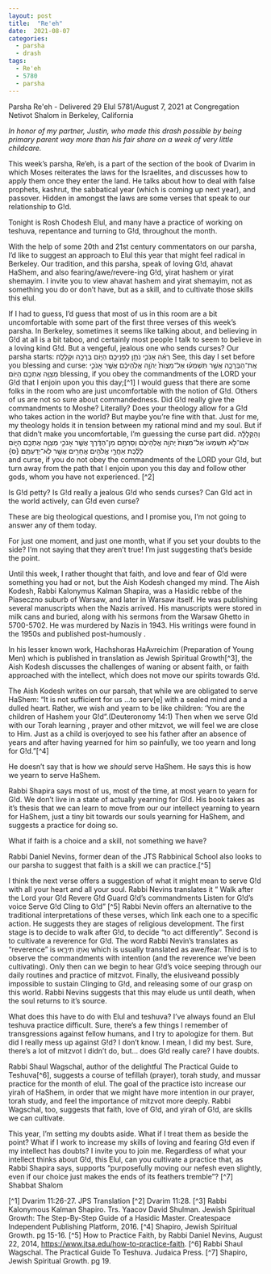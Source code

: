 ```yaml
---
layout: post
title:  "Re'eh"
date:  2021-08-07
categories:
  - parsha
  - drash
tags:
  - Re'eh
  - 5780
  - parsha
---
```

Parsha Re'eh - Delivered 29 Elul 5781/August 7, 2021 at Congregation Netivot Shalom in Berkeley, California

_In honor of my partner, Justin, who made this drash possible by being primary parent way more than his fair share on a week of very little childcare._

This week’s parsha, Re’eh, is a part of the section of the book of Dvarim in which Moses reiterates the laws for the Israelites, and discusses how to apply them once they enter the land. He talks about how to deal with false prophets, kashrut, the sabbatical year (which is coming up next year), and passover. Hidden in amongst the laws are some verses that speak to our relationship to G!d. 

Tonight is Rosh Chodesh Elul, and many have a practice of working on teshuva, repentance and turning to G!d, throughout the month.

With the help of some 20th and 21st century commentators on our parsha, I’d like to suggest an approach to Elul this year that might feel radical in Berkeley. Our tradition, and this parsha, speak of loving G!d, ahavat HaShem, and also fearing/awe/revere-ing G!d, yirat hashem or yirat shemayim. I invite you to view ahavat hashem and yirat shemayim, not as something you do or don’t have, but as a skill, and to cultivate those skills this elul.

If I had to guess, I’d guess that most of us in this room are a bit uncomfortable with some part of the first three verses of this week’s parsha. In Berkeley, sometimes it seems like talking about, and believing in G!d at all is a bit taboo, and certainly most people I talk to seem to believe in a loving kind G!d. But a vengeful, jealous one who sends curses? 
Our parsha starts:
רְאֵ֗ה אָנֹכִ֛י נֹתֵ֥ן לִפְנֵיכֶ֖ם הַיּ֑וֹם בְּרָכָ֖ה וּקְלָלָֽה׃ 
See, this day I set before you blessing and curse:
אֶֽת־הַבְּרָכָ֑ה אֲשֶׁ֣ר תִּשְׁמְע֗וּ אֶל־מִצְוֺת֙ יְהֹוָ֣ה אֱלֹֽהֵיכֶ֔ם אֲשֶׁ֧ר אָנֹכִ֛י מְצַוֶּ֥ה אֶתְכֶ֖ם הַיּֽוֹם׃ 
blessing, if you obey the commandments of the LORD your G!d that I enjoin upon you this day;[^1]
I would guess that there are some folks in the room who are just uncomfortable with the notion of G!d. Others of us are not so sure about commandedness. Did G!d really give the commandments to Moshe? Literally? Does your theology allow for a G!d who takes action in the world?
But maybe you’re fine with that. Just for me, my theology holds it in tension between my rational mind and my soul.
But if that didn’t make you uncomfortable, I’m guessing the curse part did.
וְהַקְּלָלָ֗ה אִם־לֹ֤א תִשְׁמְעוּ֙ אֶל־מִצְוֺת֙ יְהֹוָ֣ה אֱלֹֽהֵיכֶ֔ם וְסַרְתֶּ֣ם מִן־הַדֶּ֔רֶךְ אֲשֶׁ֧ר אָנֹכִ֛י מְצַוֶּ֥ה אֶתְכֶ֖ם הַיּ֑וֹם לָלֶ֗כֶת אַחֲרֵ֛י אֱלֹהִ֥ים אֲחֵרִ֖ים אֲשֶׁ֥ר לֹֽא־יְדַעְתֶּֽם׃ {ס}     
and curse, if you do not obey the commandments of the LORD your G!d, but turn away from the path that I enjoin upon you this day and follow other gods, whom you have not experienced. [^2]

Is G!d petty? Is G!d really a jealous G!d who sends curses? Can G!d act in the world actively, can G!d even curse?

These are big theological questions, and I promise you, I’m not going to answer any of them today.

For just one moment, and just one month, what if you set your doubts to the side? I’m not saying that they aren’t true! I’m just suggesting that’s beside the point.

Until this week, I rather thought that faith, and love and fear of G!d were something you had or not, but the Aish Kodesh changed my mind.
The Aish Kodesh, Rabbi Kalonymus Kalman Shapira, was a Hasidic rebbe of the Piaseczno suburb of Warsaw, and later in Warsaw itself. He was publishing several manuscripts when the Nazis arrived. His manuscripts were stored in milk cans and buried, along with his sermons from the Warsaw Ghetto in 5700-5702. He was murdered by Nazis in 1943. His writings were found in the 1950s and published post-humously .

In his lesser known work, Hachshoras HaAvreichim (Preparation of Young Men) which is published in translation as Jewish Spiritual Growth[^3], the Aish Kodesh discusses the challenges of waning or absent faith, or faith approached with the intellect, which does not move our spirits towards G!d.

The Aish Kodesh writes on our parsah, that while we are obligated to serve HaShem: “It is not sufficient for us ...to serv[e] with a sealed mind and a dulled heart. Rather, we wish and yearn to be like children: ‘You are the children of Hashem your G!d”.(Deuteronomy 14:1) Then when we serve G!d with our Torah learning , prayer and other mitzvot, we will feel we are close to Him. Just as a child is overjoyed to see his father after an absence of years and after having yearned for him so painfully, we too yearn and long for G!d.”[^4]


He doesn’t say that is how we *should* serve HaShem. He says this is how we yearn to serve HaShem.

Rabbi Shapira says most of us, most of the time, at most yearn to yearn for G!d. We don’t live in a state of actually yearning for G!d. His book takes as it’s thesis that we can learn to move from our our intellect yearning to yearn for HaShem, just a tiny bit towards our souls yearning for HaShem, and suggests a practice for doing so.

What if faith is a choice and a skill, not something we have? 

Rabbi Daniel Nevins, former dean of the JTS Rabbinical School also looks to our parsha to suggest that faith is a skill we can practice.[^5]

I think the next verse offers a suggestion of what it might mean to serve G!d with all your heart and all your soul.
Rabbi Nevins translates it “
Walk after the Lord your G!d
Revere G!d
Guard G!d’s commandments
Listen for G!d’s voice
Serve G!d
Cling to G!d” [^5]
Rabbi Nevin offers an alternative to the traditional interpretations of these verses, which link each one to a specific action. He suggests they are stages of religious development. The first stage is to decide to walk after G!d, to decide “to act differently”. Second is to cultivate a reverence for G!d. The word Rabbi Nevin’s translates as “reverence” is וְאֹת֣וֹ תִירָ֑אוּ which is usually translated as awe/fear. Third is to observe the commandments with intention (and the reverence we’ve been cultivating). Only then can we begin to hear G!d’s voice seeping through our daily routines and practice of mitzvot. Finally, the elusiveand possibly impossible to sustain Clinging to G!d, and releasing  some of our grasp on this world. Rabbi Nevins suggests that this may elude us until death, when the soul returns to it’s source. 

What does this have to do with Elul and teshuva?
I’ve always found an Elul teshuva practice difficult. Sure, there’s a few things I remember of transgressions against fellow humans, and I try to apologize for them. But did I really mess up against G!d? I don’t know. I mean, I did my best. Sure, there’s a lot of mitzvot I didn’t do, but… does G!d really care? I have doubts.

Rabbi Shaul Wagschal, author of the delightful The Practical Guide to Teshuva[^6], suggests a course of tefillah (prayer), torah study, and mussar practice for the month of elul. The goal of the practice isto increase our yirah of HaShem, in order that we might have more intention in our prayer, torah study, and feel the importance of mitzvot more deeply. Rabbi Wagschal, too, suggests that faith, love of G!d, and yirah of G!d, are skills we can cultivate.

This year, I’m setting my doubts aside. What if I treat them as beside the point? What if I work to increase my skills of loving and fearing G!d even if my intellect has doubts? I invite you to join me. Regardless of what your intellect thinks about G!d, this Elul, can you cultivate a practice that, as Rabbi Shapira says, supports “purposefully moving our nefesh even slightly, even if our choice just makes the ends of its feathers tremble”? [^7]
Shabbat Shalom

[^1] Dvarim 11:26-27. JPS Translation
[^2] Dvarim 11:28.
[^3] Rabbi Kalonymous Kalman Shapiro. Trs. Yaacov David Shulman. Jewish Spiritual Growth: The Step-By-Step Guide of a Hasidic Master. Createspace Independent Publishing Platform, 2016.
[^4] Shapiro, Jewish Spiritual Growth. pg 15-16.
[^5] How to Practice Faith, by Rabbi Daniel Nevins, August 22, 2014, https://www.jtsa.edu/how-to-practice-faith.
[^6] Rabbi Shaul Wagschal. The Practical Guide To Teshuva. Judaica Press.
[^7] Shapiro, Jewish Spiritual Growth. pg 19.
